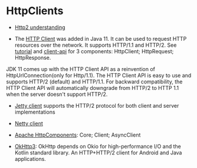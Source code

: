 # HttpClients
- [Http2 understanding](https://dzone.com/articles/understanding-http2)

- The [HTTP Client](https://openjdk.java.net/groups/net/httpclient/intro.html) was added in Java 11. It can be used to request HTTP resources over the network. 
It supports HTTP/1.1 and HTTP/2. See [tutorial](https://blog.codefx.org/java/http-2-api-tutorial/) and [client-api](https://dzone.com/articles/http2-server-push-via-http-client-api) for 3 components: HttpClient; HttpRequest; HttpResponse.

JDK 11 comes up with the HTTP Client API as a reinvention of HttpUrlConnection(only for Http/1.1). The HTTP Client API is easy to use and supports HTTP/2 (default) and HTTP/1.1. For backward compatibility, the HTTP Client API will automatically downgrade from HTTP/2 to HTTP 1.1 when the server doesn't support HTTP/2.

- [Jetty client](https://www.eclipse.org/jetty/javadoc/current/org/eclipse/jetty/http2/client/HTTP2Client.html) supports the HTTP/2 protocol for both client and server implementations
- [Netty client](https://netty.io/)

- [Apache HttpComponents](https://hc.apache.org/news.html): Core; Client; AsyncClient
- [OkHttp3](https://square.github.io/okhttp/): OkHttp depends on Okio for high-performance I/O and the Kotlin standard library. An HTTP+HTTP/2 client for Android and Java applications.







